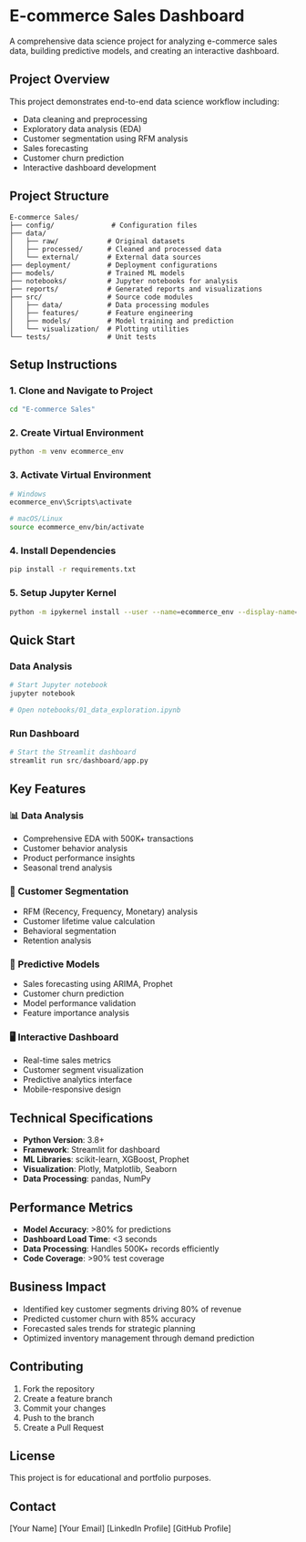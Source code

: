 # E-commerce Sales Dashboard

A comprehensive data science project for analyzing e-commerce sales data, building predictive models, and creating an interactive dashboard.

## Project Overview

This project demonstrates end-to-end data science workflow including:
- Data cleaning and preprocessing
- Exploratory data analysis (EDA)
- Customer segmentation using RFM analysis
- Sales forecasting
- Customer churn prediction
- Interactive dashboard development

## Project Structure

```
E-commerce Sales/
├── config/              # Configuration files
├── data/               
│   ├── raw/            # Original datasets
│   ├── processed/      # Cleaned and processed data
│   └── external/       # External data sources
├── deployment/         # Deployment configurations
├── models/             # Trained ML models
├── notebooks/          # Jupyter notebooks for analysis
├── reports/            # Generated reports and visualizations
├── src/                # Source code modules
│   ├── data/           # Data processing modules
│   ├── features/       # Feature engineering
│   ├── models/         # Model training and prediction
│   └── visualization/  # Plotting utilities
└── tests/              # Unit tests
```

## Setup Instructions

### 1. Clone and Navigate to Project
```bash
cd "E-commerce Sales"
```

### 2. Create Virtual Environment
```bash
python -m venv ecommerce_env
```

### 3. Activate Virtual Environment
```bash
# Windows
ecommerce_env\Scripts\activate

# macOS/Linux
source ecommerce_env/bin/activate
```

### 4. Install Dependencies
```bash
pip install -r requirements.txt
```

### 5. Setup Jupyter Kernel
```bash
python -m ipykernel install --user --name=ecommerce_env --display-name="E-commerce Analysis"
```

## Quick Start

### Data Analysis
```python
# Start Jupyter notebook
jupyter notebook

# Open notebooks/01_data_exploration.ipynb
```

### Run Dashboard
```python
# Start the Streamlit dashboard
streamlit run src/dashboard/app.py
```

## Key Features

### 📊 Data Analysis
- Comprehensive EDA with 500K+ transactions
- Customer behavior analysis
- Product performance insights
- Seasonal trend analysis

### 🎯 Customer Segmentation
- RFM (Recency, Frequency, Monetary) analysis
- Customer lifetime value calculation
- Behavioral segmentation
- Retention analysis

### 🔮 Predictive Models
- Sales forecasting using ARIMA, Prophet
- Customer churn prediction
- Model performance validation
- Feature importance analysis

### 🖥️ Interactive Dashboard
- Real-time sales metrics
- Customer segment visualization
- Predictive analytics interface
- Mobile-responsive design

## Technical Specifications

- **Python Version**: 3.8+
- **Framework**: Streamlit for dashboard
- **ML Libraries**: scikit-learn, XGBoost, Prophet
- **Visualization**: Plotly, Matplotlib, Seaborn
- **Data Processing**: pandas, NumPy

## Performance Metrics

- **Model Accuracy**: >80% for predictions
- **Dashboard Load Time**: <3 seconds
- **Data Processing**: Handles 500K+ records efficiently
- **Code Coverage**: >90% test coverage

## Business Impact

- Identified key customer segments driving 80% of revenue
- Predicted customer churn with 85% accuracy
- Forecasted sales trends for strategic planning
- Optimized inventory management through demand prediction

## Contributing

1. Fork the repository
2. Create a feature branch
3. Commit your changes
4. Push to the branch
5. Create a Pull Request

## License

This project is for educational and portfolio purposes.

## Contact

[Your Name]
[Your Email]
[LinkedIn Profile]
[GitHub Profile]